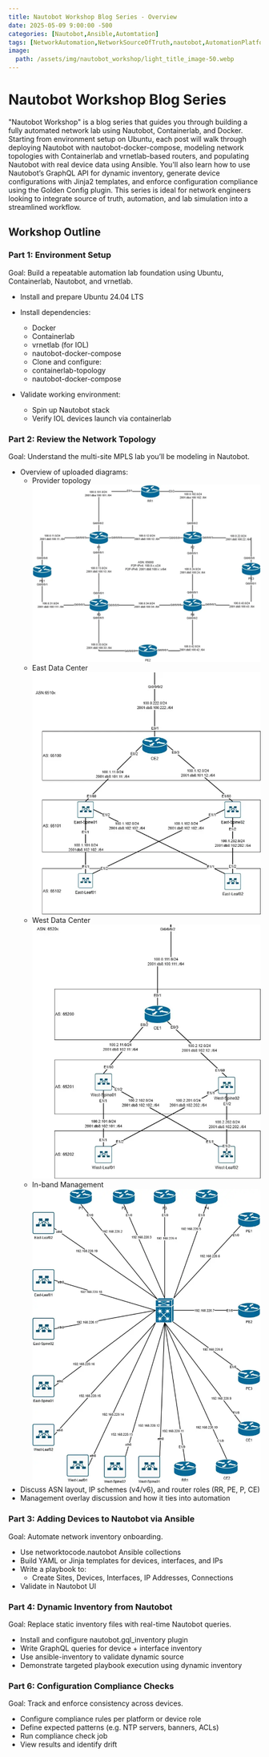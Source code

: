 ```yaml
---
title: Nautobot Workshop Blog Series - Overview
date: 2025-05-09 9:00:00 -500
categories: [Nautobot,Ansible,Automtation]
tags: [NetworkAutomation,NetworkSourceOfTruth,nautobot,AutomationPlatform,NautobotTutorials]
image:
  path: /assets/img/nautobot_workshop/light_title_image-50.webp
---
```


# Nautobot Workshop Blog Series
"Nautobot Workshop" is a blog series that guides you through building a fully automated network lab using Nautobot, Containerlab, and Docker. Starting from environment setup on Ubuntu, each post will walk through deploying Nautobot with nautobot-docker-compose, modeling network topologies with Containerlab and vrnetlab-based routers, and populating Nautobot with real device data using Ansible. You'll also learn how to use Nautobot’s GraphQL API for dynamic inventory, generate device configurations with Jinja2 templates, and enforce configuration compliance using the Golden Config plugin. This series is ideal for network engineers looking to integrate source of truth, automation, and lab simulation into a streamlined workflow.

## Workshop Outline

### Part 1: Environment Setup
Goal: Build a repeatable automation lab foundation using Ubuntu, Containerlab, Nautobot, and vrnetlab.

- Install and prepare Ubuntu 24.04 LTS
- Install dependencies:

    - Docker
    - Containerlab
    - vrnetlab (for IOL)
    - nautobot-docker-compose
    - Clone and configure:
    - containerlab-topology
    - nautobot-docker-compose

- Validate working environment:
    - Spin up Nautobot stack
    - Verify IOL devices launch via containerlab

### Part 2: Review the Network Topology
Goal: Understand the multi-site MPLS lab you’ll be modeling in Nautobot.

- Overview of uploaded diagrams:
  - Provider topology <img src="/assets/img/nautobot_workshop/Nautobot Workshop-Backbone.webp" alt="">
  - East Data Center <img src="/assets/img/nautobot_workshop/Nautobot Workshop-East DataCenter.webp" alt="">
  - West Data Center <img src="/assets/img/nautobot_workshop/Nautobot Workshop-West DataCenter.webp" alt="">
  - In-band Management <img src="/assets/img/nautobot_workshop/Nautobot Workshop-IN-BAND MGMT.webp" alt="">
- Discuss ASN layout, IP schemes (v4/v6), and router roles (RR, PE, P, CE)
- Management overlay discussion and how it ties into automation

### Part 3: Adding Devices to Nautobot via Ansible
Goal: Automate network inventory onboarding.

- Use networktocode.nautobot Ansible collections
- Build YAML or Jinja templates for devices, interfaces, and IPs
- Write a playbook to:
  - Create Sites, Devices, Interfaces, IP Addresses, Connections
- Validate in Nautobot UI

### Part 4: Dynamic Inventory from Nautobot
Goal: Replace static inventory files with real-time Nautobot queries.

- Install and configure nautobot.gql_inventory plugin
- Write GraphQL queries for device + interface inventory
- Use ansible-inventory to validate dynamic source
- Demonstrate targeted playbook execution using dynamic inventory

### Part 6: Configuration Compliance Checks
Goal: Track and enforce consistency across devices.

- Configure compliance rules per platform or device role
- Define expected patterns (e.g. NTP servers, banners, ACLs)
- Run compliance check job
- View results and identify drift